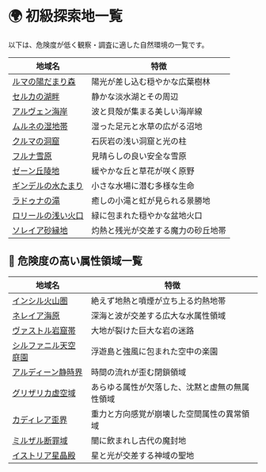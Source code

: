 # 🌍 初級探索地一覧
以下は、危険度が低く観察・調査に適した自然環境の一覧です。

| 地域名 | 特徴 |
|--------|------|
| [ルマの陽だまり森](luma_glade.md) | 陽光が差し込む穏やかな広葉樹林 |
| [セルカの湖畔](selca_lake.md) | 静かな淡水湖とその周辺 |
| [アルヴェン海岸](arven_cove.md) | 波と貝殻が集まる美しい海岸線 |
| [ムルネの湿地帯](murune_bog.md) | 湿った足元と水草の広がる沼地 |
| [クルマの洞窟](cruma_cave.md) | 石灰岩の浅い洞窟と光の柱 |
| [フルナ雪原](fluna_snowfield.md) | 見晴らしの良い安全な雪原 |
| [ゼーン丘陵地](zeen_ridge.md) | 緩やかな丘と草花が咲く原野 |
| [ギンデルの水たまり](gindel_pond.md) | 小さな水場に潜む多様な生命 |
| [ラドゥナの滝](raduna_falls.md) | 癒しの小滝と虹が見られる景勝地 |
| [ロリールの浅い火口](loreel_crater.md) | 緑に包まれた穏やかな盆地火口 |
| [ソレイア砂縁地](soleia_duneline.md) | 灼熱と残光が交差する魔力の砂丘地帯 |

## 🌋 危険度の高い属性領域一覧
| 地域名 | 特徴 |
|--------|------|
| [インシル火山圏](insil_volcano.md) | 絶えず地熱と噴煙が立ち上る灼熱地帯 |
| [ネレイア海原](nereia_ocean.md) | 深海と波が交差する広大な水属性領域 |
| [ヴァストル岩窟帯](vastl_crags.md) | 大地が裂けた巨大な岩の迷路 |
| [シルファニル天空庭園](sylphanil_sky.md) | 浮遊島と強風に包まれた空中の楽園 |
| [アルディーン静時界](ardeen_temporal.md) | 時間の流れが歪む閉鎖領域 |
| [グリザリカ虚空域](grizarica_void.md) | あらゆる属性が欠落した、沈黙と虚無の無属性領域 |
| [カディレア歪界](kadirea_warpzone.md) | 重力と方向感覚が崩壊した空間属性の異常領域 |
| [ミルザル断罪域](mirzar_dark.md) | 闇に飲まれし古代の魔封地 |
| [イストリア星晶殿](istoria_light.md) | 星と光が交差する神域の聖地 |
